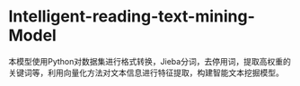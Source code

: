 # Intelligent-reading-text-mining-Model
本模型使用Python对数据集进行格式转换，Jieba分词，去停用词，提取高权重的关键词等，利用向量化方法对文本信息进行特征提取，构建智能文本挖掘模型。
